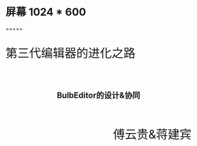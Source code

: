 # 屏幕 1024 \* 600

=====

<p style="font-size: 32px;">第三代编辑器的进化之路<p>
<p>&nbsp;</p>
<h2 style="text-align:center;"> BulbEditor的设计&协同</h2>
<p>&nbsp;</p>
<p style="text-align: right; font-size: 32px;">傅云贵&蒋建宾<p>
